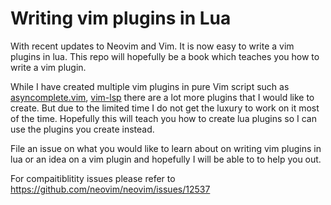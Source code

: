 # Writing vim plugins in Lua

With recent updates to Neovim and Vim. It is now easy to write a vim plugins in
lua. This repo will hopefully be a book which teaches you how to write a vim plugin.

While I have created multiple vim plugins in pure Vim script such as
[asyncomplete.vim](https://github.com/prabirshrestha/asyncomplete.vim),
[vim-lsp](https://github.com/prabirshrestha/vim-lsp) there are a lot more plugins that
I would like to create. But due to the limited time I do not get the luxury to
work on it most of the time. Hopefully this will teach you how to create lua plugins
so I can use the plugins you create instead.

File an issue on what you would like to learn about on writing vim plugins in lua
or an idea on a vim plugin and hopefully I will be able to to help you out.

For compaitiblitity issues please refer to https://github.com/neovim/neovim/issues/12537
